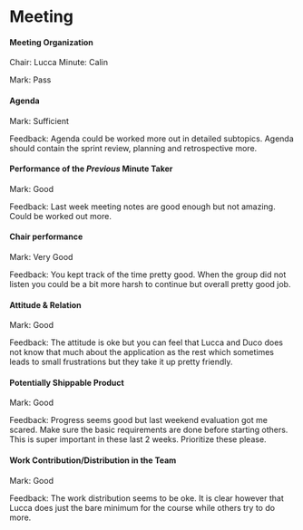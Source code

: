 # Meeting

#### Meeting Organization

Chair: Lucca
Minute: Calin

Mark: Pass

#### Agenda 

Mark: Sufficient

Feedback: Agenda could be worked more out in detailed subtopics. Agenda should contain the sprint review, planning and retrospective more. 


#### Performance of the *Previous* Minute Taker

Mark: Good

Feedback: Last week meeting notes are good enough but not amazing. Could be worked out more.


#### Chair performance

Mark: Very Good

Feedback: You kept track of the time pretty good. When the group did not listen you could be a bit more harsh to continue but overall pretty good job.


#### Attitude & Relation

Mark: Good

Feedback: The attitude is oke but you can feel that Lucca and Duco does not know that much about the application as the rest which sometimes leads to small frustrations but they take it up pretty friendly. 


#### Potentially Shippable Product

Mark: Good

Feedback: Progress seems good but last weekend evaluation got me scared. Make sure the basic requirements are done before starting others. This is super important in these last 2 weeks. Prioritize these please.


#### Work Contribution/Distribution in the Team

Mark: Good

Feedback: The work distribution seems to be oke. It is clear however that Lucca does just the bare minimum for the course while others try to do more.


